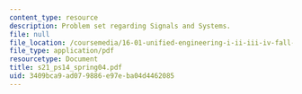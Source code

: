 ```yaml
---
content_type: resource
description: Problem set regarding Signals and Systems.
file: null
file_location: /coursemedia/16-01-unified-engineering-i-ii-iii-iv-fall-2005-spring-2006/3409bca9ad079886e97eba04d4462085_s21_ps14_spring04.pdf
file_type: application/pdf
resourcetype: Document
title: s21_ps14_spring04.pdf
uid: 3409bca9-ad07-9886-e97e-ba04d4462085
---
```

